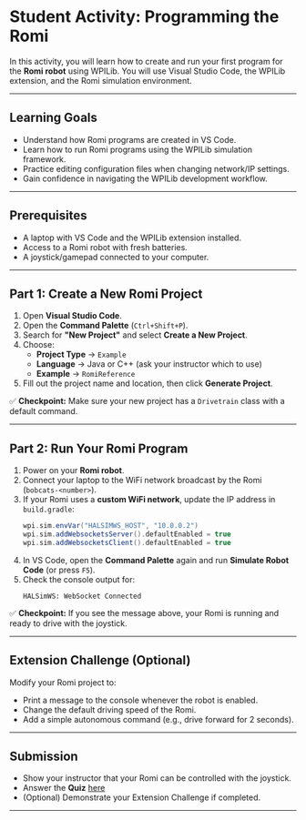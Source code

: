 # Student Activity: Programming the Romi

In this activity, you will learn how to create and run your first program for the **Romi robot** using WPILib. You will use Visual Studio Code, the WPILib extension, and the Romi simulation environment.

---

## Learning Goals
- Understand how Romi programs are created in VS Code.
- Learn how to run Romi programs using the WPILib simulation framework.
- Practice editing configuration files when changing network/IP settings.
- Gain confidence in navigating the WPILib development workflow.

---

## Prerequisites
- A laptop with VS Code and the WPILib extension installed.
- Access to a Romi robot with fresh batteries.
- A joystick/gamepad connected to your computer.

---

## Part 1: Create a New Romi Project

1. Open **Visual Studio Code**.
2. Open the **Command Palette** (`Ctrl+Shift+P`).
3. Search for **"New Project"** and select **Create a New Project**.
4. Choose:
   - **Project Type** → `Example`
   - **Language** → Java or C++ (ask your instructor which to use)
   - **Example** → `RomiReference`
5. Fill out the project name and location, then click **Generate Project**.

✅ **Checkpoint:** Make sure your new project has a `Drivetrain` class with a default command.

---

## Part 2: Run Your Romi Program

1. Power on your **Romi robot**.
2. Connect your laptop to the WiFi network broadcast by the Romi (`bobcats-<number>`).
3. If your Romi uses a **custom WiFi network**, update the IP address in `build.gradle`:
   ```gradle
   wpi.sim.envVar("HALSIMWS_HOST", "10.0.0.2")
   wpi.sim.addWebsocketsServer().defaultEnabled = true
   wpi.sim.addWebsocketsClient().defaultEnabled = true
   ```
4. In VS Code, open the **Command Palette** again and run **Simulate Robot Code** (or press `F5`).
5. Check the console output for:
   ```
   HALSimWS: WebSocket Connected
   ```

✅ **Checkpoint:** If you see the message above, your Romi is running and ready to drive with the joystick.

---

## Extension Challenge (Optional)

Modify your Romi project to:
- Print a message to the console whenever the robot is enabled.
- Change the default driving speed of the Romi.
- Add a simple autonomous command (e.g., drive forward for 2 seconds).

---

## Submission

- Show your instructor that your Romi can be controlled with the joystick.
- Answer the **Quiz** [here](QuizOne.md)
- (Optional) Demonstrate your Extension Challenge if completed.

---
